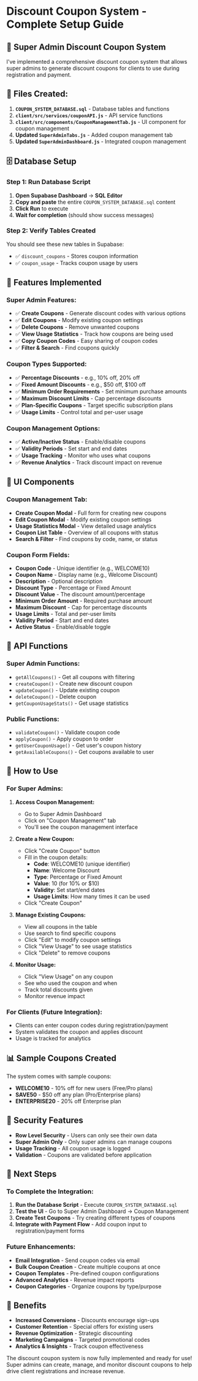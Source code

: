 # Discount Coupon System - Complete Setup Guide

## 🎫 **Super Admin Discount Coupon System**

I've implemented a comprehensive discount coupon system that allows super admins to generate discount coupons for clients to use during registration and payment.

## 📁 **Files Created:**

1. **`COUPON_SYSTEM_DATABASE.sql`** - Database tables and functions
2. **`client/src/services/couponAPI.js`** - API service functions
3. **`client/src/components/CouponManagementTab.js`** - UI component for coupon management
4. **Updated `SuperAdminTabs.js`** - Added coupon management tab
5. **Updated `SuperAdminDashboard.js`** - Integrated coupon management

## 🗄️ **Database Setup**

### **Step 1: Run Database Script**
1. **Open Supabase Dashboard** → **SQL Editor**
2. **Copy and paste** the entire `COUPON_SYSTEM_DATABASE.sql` content
3. **Click Run** to execute
4. **Wait for completion** (should show success messages)

### **Step 2: Verify Tables Created**
You should see these new tables in Supabase:
- ✅ `discount_coupons` - Stores coupon information
- ✅ `coupon_usage` - Tracks coupon usage by users

## 🎯 **Features Implemented**

### **Super Admin Features:**
- ✅ **Create Coupons** - Generate discount codes with various options
- ✅ **Edit Coupons** - Modify existing coupon settings
- ✅ **Delete Coupons** - Remove unwanted coupons
- ✅ **View Usage Statistics** - Track how coupons are being used
- ✅ **Copy Coupon Codes** - Easy sharing of coupon codes
- ✅ **Filter & Search** - Find coupons quickly

### **Coupon Types Supported:**
- ✅ **Percentage Discounts** - e.g., 10% off, 20% off
- ✅ **Fixed Amount Discounts** - e.g., $50 off, $100 off
- ✅ **Minimum Order Requirements** - Set minimum purchase amounts
- ✅ **Maximum Discount Limits** - Cap percentage discounts
- ✅ **Plan-Specific Coupons** - Target specific subscription plans
- ✅ **Usage Limits** - Control total and per-user usage

### **Coupon Management Options:**
- ✅ **Active/Inactive Status** - Enable/disable coupons
- ✅ **Validity Periods** - Set start and end dates
- ✅ **Usage Tracking** - Monitor who uses what coupons
- ✅ **Revenue Analytics** - Track discount impact on revenue

## 🎨 **UI Components**

### **Coupon Management Tab:**
- **Create Coupon Modal** - Full form for creating new coupons
- **Edit Coupon Modal** - Modify existing coupon settings
- **Usage Statistics Modal** - View detailed usage analytics
- **Coupon List Table** - Overview of all coupons with status
- **Search & Filter** - Find coupons by code, name, or status

### **Coupon Form Fields:**
- **Coupon Code** - Unique identifier (e.g., WELCOME10)
- **Coupon Name** - Display name (e.g., Welcome Discount)
- **Description** - Optional description
- **Discount Type** - Percentage or Fixed Amount
- **Discount Value** - The discount amount/percentage
- **Minimum Order Amount** - Required purchase amount
- **Maximum Discount** - Cap for percentage discounts
- **Usage Limits** - Total and per-user limits
- **Validity Period** - Start and end dates
- **Active Status** - Enable/disable toggle

## 🔧 **API Functions**

### **Super Admin Functions:**
- `getAllCoupons()` - Get all coupons with filtering
- `createCoupon()` - Create new discount coupon
- `updateCoupon()` - Update existing coupon
- `deleteCoupon()` - Delete coupon
- `getCouponUsageStats()` - Get usage statistics

### **Public Functions:**
- `validateCoupon()` - Validate coupon code
- `applyCoupon()` - Apply coupon to order
- `getUserCouponUsage()` - Get user's coupon history
- `getAvailableCoupons()` - Get coupons available to user

## 🎯 **How to Use**

### **For Super Admins:**

1. **Access Coupon Management:**
   - Go to Super Admin Dashboard
   - Click on "Coupon Management" tab
   - You'll see the coupon management interface

2. **Create a New Coupon:**
   - Click "Create Coupon" button
   - Fill in the coupon details:
     - **Code**: WELCOME10 (unique identifier)
     - **Name**: Welcome Discount
     - **Type**: Percentage or Fixed Amount
     - **Value**: 10 (for 10% or $10)
     - **Validity**: Set start/end dates
     - **Usage Limits**: How many times it can be used
   - Click "Create Coupon"

3. **Manage Existing Coupons:**
   - View all coupons in the table
   - Use search to find specific coupons
   - Click "Edit" to modify coupon settings
   - Click "View Usage" to see usage statistics
   - Click "Delete" to remove coupons

4. **Monitor Usage:**
   - Click "View Usage" on any coupon
   - See who used the coupon and when
   - Track total discounts given
   - Monitor revenue impact

### **For Clients (Future Integration):**
- Clients can enter coupon codes during registration/payment
- System validates the coupon and applies discount
- Usage is tracked for analytics

## 📊 **Sample Coupons Created**

The system comes with sample coupons:
- **WELCOME10** - 10% off for new users (Free/Pro plans)
- **SAVE50** - $50 off any plan (Pro/Enterprise plans)
- **ENTERPRISE20** - 20% off Enterprise plan

## 🔐 **Security Features**

- **Row Level Security** - Users can only see their own data
- **Super Admin Only** - Only super admins can manage coupons
- **Usage Tracking** - All coupon usage is logged
- **Validation** - Coupons are validated before application

## 🚀 **Next Steps**

### **To Complete the Integration:**

1. **Run the Database Script** - Execute `COUPON_SYSTEM_DATABASE.sql`
2. **Test the UI** - Go to Super Admin Dashboard → Coupon Management
3. **Create Test Coupons** - Try creating different types of coupons
4. **Integrate with Payment Flow** - Add coupon input to registration/payment forms

### **Future Enhancements:**
- **Email Integration** - Send coupon codes via email
- **Bulk Coupon Creation** - Create multiple coupons at once
- **Coupon Templates** - Pre-defined coupon configurations
- **Advanced Analytics** - Revenue impact reports
- **Coupon Categories** - Organize coupons by type/purpose

## 🎯 **Benefits**

- **Increased Conversions** - Discounts encourage sign-ups
- **Customer Retention** - Special offers for existing users
- **Revenue Optimization** - Strategic discounting
- **Marketing Campaigns** - Targeted promotional codes
- **Analytics & Insights** - Track coupon effectiveness

The discount coupon system is now fully implemented and ready for use! Super admins can create, manage, and monitor discount coupons to help drive client registrations and increase revenue.
